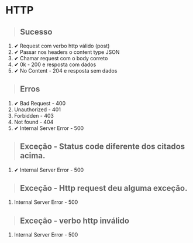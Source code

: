 # HTTP

> ## Sucesso
1. ✔ Request com verbo http válido (post)
2. ✔ Passar nos headers o content type JSON
3. ✔ Chamar request com o body correto
4. ✔ 0k - 200 e resposta com dados
5. ✔ No Content - 204 e resposta sem dados

> ## Erros
1. ✔ Bad Request - 400
2. Unauthorized - 401
3. Forbidden - 403
4. Not found - 404
5. ✔ Internal Server Error - 500

> ## Exceção - Status code diferente dos citados acima.
1. ✔ Internal Server Error - 500

> ## Exceção - Http request deu alguma exceção.
1. Internal Server Error - 500

> ## Exceção - verbo http inválido
1. Internal Server Error - 500